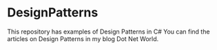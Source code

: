 # DesignPatterns
This repository has examples of Design Patterns in C#
You can find the articles on Design Patterns in my blog <a herf='https://manish4dotnet.blogspot.com/p/design-pattern.html'>Dot Net World.</a>
